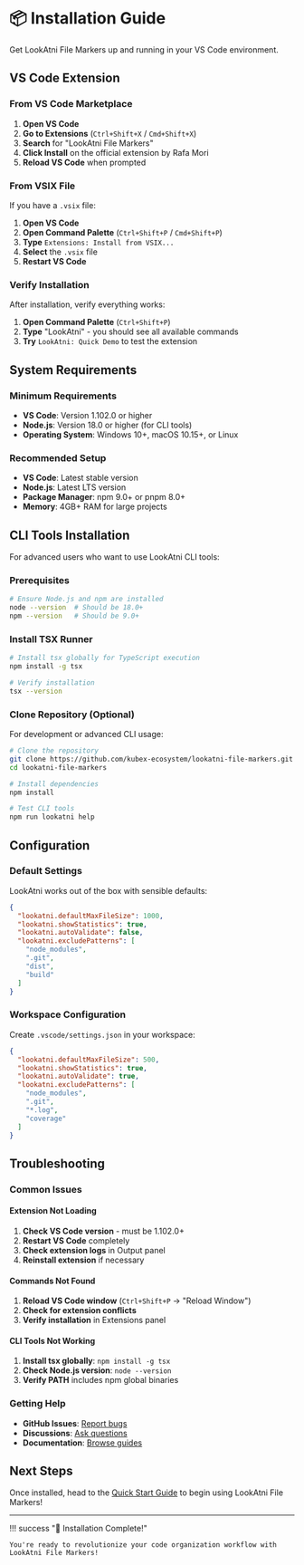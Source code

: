 # 📦 Installation Guide

Get LookAtni File Markers up and running in your VS Code environment.

## VS Code Extension

### From VS Code Marketplace

1. **Open VS Code**
2. **Go to Extensions** (`Ctrl+Shift+X` / `Cmd+Shift+X`)
3. **Search** for "LookAtni File Markers"
4. **Click Install** on the official extension by Rafa Mori
5. **Reload VS Code** when prompted

### From VSIX File

If you have a `.vsix` file:

1. **Open VS Code**
2. **Open Command Palette** (`Ctrl+Shift+P` / `Cmd+Shift+P`)
3. **Type** `Extensions: Install from VSIX...`
4. **Select** the `.vsix` file
5. **Restart VS Code**

### Verify Installation

After installation, verify everything works:

1. **Open Command Palette** (`Ctrl+Shift+P`)
2. **Type** "LookAtni" - you should see all available commands
3. **Try** `LookAtni: Quick Demo` to test the extension

## System Requirements

### Minimum Requirements

- **VS Code**: Version 1.102.0 or higher
- **Node.js**: Version 18.0 or higher (for CLI tools)
- **Operating System**: Windows 10+, macOS 10.15+, or Linux

### Recommended Setup

- **VS Code**: Latest stable version
- **Node.js**: Latest LTS version
- **Package Manager**: npm 9.0+ or pnpm 8.0+
- **Memory**: 4GB+ RAM for large projects

## CLI Tools Installation

For advanced users who want to use LookAtni CLI tools:

### Prerequisites

```bash
# Ensure Node.js and npm are installed
node --version  # Should be 18.0+
npm --version   # Should be 9.0+
```

### Install TSX Runner

```bash
# Install tsx globally for TypeScript execution
npm install -g tsx

# Verify installation
tsx --version
```

### Clone Repository (Optional)

For development or advanced CLI usage:

```bash
# Clone the repository
git clone https://github.com/kubex-ecosystem/lookatni-file-markers.git
cd lookatni-file-markers

# Install dependencies
npm install

# Test CLI tools
npm run lookatni help
```

## Configuration

### Default Settings

LookAtni works out of the box with sensible defaults:

```json
{
  "lookatni.defaultMaxFileSize": 1000,
  "lookatni.showStatistics": true,
  "lookatni.autoValidate": false,
  "lookatni.excludePatterns": [
    "node_modules",
    ".git",
    "dist",
    "build"
  ]
}
```

### Workspace Configuration

Create `.vscode/settings.json` in your workspace:

```json
{
  "lookatni.defaultMaxFileSize": 500,
  "lookatni.showStatistics": true,
  "lookatni.autoValidate": true,
  "lookatni.excludePatterns": [
    "node_modules",
    ".git",
    "*.log",
    "coverage"
  ]
}
```

## Troubleshooting

### Common Issues

#### Extension Not Loading

1. **Check VS Code version** - must be 1.102.0+
2. **Restart VS Code** completely
3. **Check extension logs** in Output panel
4. **Reinstall extension** if necessary

#### Commands Not Found

1. **Reload VS Code window** (`Ctrl+Shift+P` → "Reload Window")
2. **Check for extension conflicts**
3. **Verify installation** in Extensions panel

#### CLI Tools Not Working

1. **Install tsx globally**: `npm install -g tsx`
2. **Check Node.js version**: `node --version`
3. **Verify PATH** includes npm global binaries

### Getting Help

- **GitHub Issues**: [Report bugs](https://github.com/kubex-ecosystem/lookatni-file-markers/issues)
- **Discussions**: [Ask questions](https://github.com/kubex-ecosystem/lookatni-file-markers/discussions)
- **Documentation**: [Browse guides](../guide/commands.md)

## Next Steps

Once installed, head to the [Quick Start Guide](quick-start.md) to begin using LookAtni File Markers!

---

!!! success "🎉 Installation Complete!"
    
    You're ready to revolutionize your code organization workflow with LookAtni File Markers!
